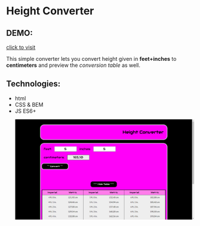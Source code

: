 # Height Converter

## DEMO:
[click to visit](https://radekw86.github.io/Height-Converter/)

This simple converter lets you convert height given in **feet+inches** to **centimeters** and preview the *conversion table* as well.

## Technologies:
<ul>
<li>html</li>
<li>CSS & BEM</li>
<li>JS ES6+</li>

![Preview](images/preview.png)